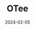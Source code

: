 ---  
layout: startup_page  
title: "OTee"  
id: "otee.io"  
permalink: "/oteeotee.io02052024/"  
website: "https://otee.io/"  
funding_round: ""  
funding_amount: "€1.25M"  
investors: "RunwayFBU, Superangel, Antler, StartupLab, Gunnar Evensen, Trond Riiber Knudsen, Snorre Larsen, Olav Slupphaug"  
about: "OTee develops industrial automation software, providing an engineering platform for designing, deploying, and managing virtual control systems. Their open architecture and standards aim to create cheaper, faster, more sustainable, and secure industrial control systems. This addresses the limitations of existing vendor-locked systems and the expensive life cycle management associated with them."  
markets: "Industrial Automation, Software"  
hq: "Oslo, Oslo, Norway"  
founded_year: "2022"  
linkedin: "https://no.linkedin.com/company/otee-io"  
twitter: ""  
instagram: ""  
facebook: ""  
crunchbase: "https://www.crunchbase.com/organization/otee"  
pitchbook: "https://pitchbook.com/profiles/company/528478-66"  

date_display: "05-Feb-2024"  
date: "2024-02-05"

# SEO Optimization  
meta_title: "OTee -  Funding (€1.25M)"  
meta_description: "OTee, OTee develops industrial automation software, providing an engineering platform for designing, deploying, and managing virtual control systems. Their ..."  
meta_keywords: "OTee, Industrial Automation, Software,  funding"  
canonical_url: "https://startup.projectstartups.com/oteeotee.io02052024/"  
---